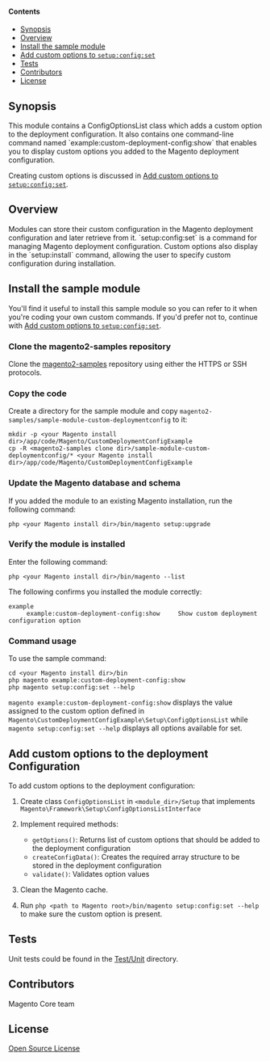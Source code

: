 #### Contents
*   <a href="#syn">Synopsis</a>
*   <a href="#over">Overview</a>
*   <a href="#install">Install the sample module</a>
*   <a href="#add-options">Add custom options to <code>setup:config:set</code></a>
*   <a href="#tests">Tests</a>
*   <a href="#contrib">Contributors</a>
*   <a href="#lic">License</a>

<h2 id="syn">Synopsis</h2>
This module contains a ConfigOptionsList class which adds a custom option to the deployment configuration.
It also contains one command-line command named `example:custom-deployment-config:show` that enables you to display custom options you added to the Magento deployment configuration.

Creating custom options is discussed in <a href="#add-options">Add custom options to <code>setup:config:set</code></a>.

<h2 id="over">Overview</h2>
Modules can store their custom configuration in the Magento deployment configuration and later retrieve from it.
`setup:config:set` is a command for managing Magento deployment configuration.
Custom options also display in the `setup:install` command, allowing the user to specify custom configuration during installation.

<h2 id="install">Install the sample module</h2>
You'll find it useful to install this sample module so you can refer to it when you're coding your own custom commands. If you'd prefer not to, continue with <a href="#add-options">Add custom options to <code>setup:config:set</code></a>.

### Clone the magento2-samples repository
Clone the <a href="https://github.com/magento/magento2-samples" target="_blank">magento2-samples</a> repository using either the HTTPS or SSH protocols. 

### Copy the code
Create a directory for the sample module and copy `magento2-samples/sample-module-custom-deploymentconfig` to it:

    mkdir -p <your Magento install dir>/app/code/Magento/CustomDeploymentConfigExample
    cp -R <magento2-samples clone dir>/sample-module-custom-deploymentconfig/* <your Magento install dir>/app/code/Magento/CustomDeploymentConfigExample

### Update the Magento database and schema
If you added the module to an existing Magento installation, run the following command:

    php <your Magento install dir>/bin/magento setup:upgrade

### Verify the module is installed
Enter the following command:

    php <your Magento install dir>/bin/magento --list

The following confirms you installed the module correctly:

    example
         example:custom-deployment-config:show     Show custom deployment configuration option

### Command usage
To use the sample command:

	cd <your Magento install dir>/bin
	php magento example:custom-deployment-config:show
	php magento setup:config:set --help

`magento example:custom-deployment-config:show` displays the value assigned to the custom option defined in `Magento\CustomDeploymentConfigExample\Setup\ConfigOptionsList` while `magento setup:config:set --help` displays all options available for set.

<h2 id="add-options">Add custom options to the deployment Configuration</h2>
To add custom options to the deployment configuration:

1.	Create class `ConfigOptionsList` in `<module_dir>/Setup` that implements
`Magento\Framework\Setup\ConfigOptionsListInterface`

2.	Implement required methods:

	* `getOptions()`: Returns list of custom options that should be added to the deployment configuration
	* `createConfigData()`: Creates the required array structure to be stored in the deployment configuration
	* `validate()`: Validates option values

3.	Clean the Magento cache.

4.	Run `php <path to Magento root>/bin/magento setup:config:set --help` to make sure the custom option is present.

## Tests

Unit tests could be found in the [Test/Unit](Test/Unit) directory.

## Contributors

Magento Core team

## License

[Open Source License](LICENSE.txt)
